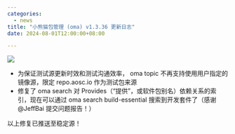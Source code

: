 ```yaml
---
categories:
  - news
title: "小熊猫包管理 (oma) v1.3.36 更新日志"
date: 2024-08-01T12:00:00+08:00

---
```

![](/assets/oma/oma-slim.png)

- 为保证测试源更新时效和测试沟通效率， oma topic 不再支持使用用户指定的镜像源，限定 repo.aosc.io 作为测试包来源
- 修复了 oma search 对 Provides（“提供”，或软件包别名）依赖关系的索引，现在可以通过 oma search build-essential 搜索到开发套件了（感谢 @JeffBai 提交问题报告！）

以上修复已推送至稳定源！

